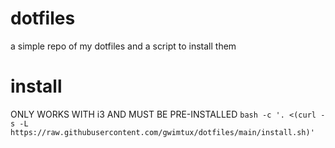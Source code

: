 # dotfiles
a simple repo of my dotfiles and a script to install them 


# install

ONLY WORKS WITH i3 AND MUST BE PRE-INSTALLED
`bash -c '. <(curl -s -L https://raw.githubusercontent.com/gwimtux/dotfiles/main/install.sh)'`
